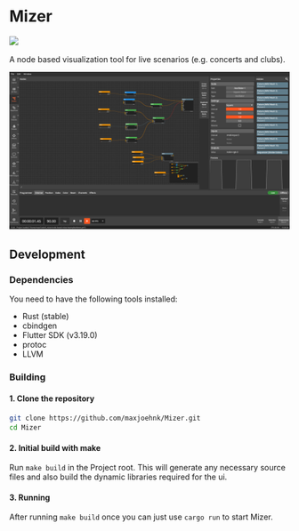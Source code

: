 # Mizer

<img src="assets/logo@512.png" width="128px" />

A node based visualization tool for live scenarios (e.g. concerts and clubs).

![Nodes View](docs/screenshots/nodes.png)

## Development

### Dependencies

You need to have the following tools installed:

* Rust (stable)
* cbindgen
* Flutter SDK (v3.19.0)
* protoc
* LLVM

### Building

#### 1. Clone the repository

```bash
git clone https://github.com/maxjoehnk/Mizer.git
cd Mizer
```

#### 2. Initial build with make

Run `make build` in the Project root. This will generate any necessary source files and also build the dynamic libraries required for the ui.

#### 3. Running

After running `make build` once you can just use `cargo run` to start Mizer.

